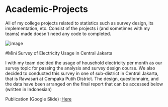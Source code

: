 # Academic-Projects
All of my college projects related to statistics such as survey design, its implementation, etc. Consist of the projects i (and sometimes with my teams) made doesn't need any code to completed. 

![image]()

#Mini Survey of Electricity Usage in Central Jakarta

I with my team decided the usage of household electricity per month as our survey topic for passing the analysis and survey design course. We also decided to conducted this survey in one of sub-district in Central Jakarta, that is Rawasari at Cempaka Putih District. 
The design, questionnaire, and the data have been arranged on the final report that can be accessed below (written in Indonesian)

Publication (Google Slide) :[Here](https://docs.google.com/presentation/d/10gvLaokueVwB1KEMMITm4N8kQzMA3MYPh1N_oI3Qk6E/edit#slide=id.g150c8cb58d3_1_15)
